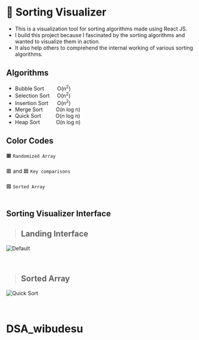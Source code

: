 # 🌈 Sorting Visualizer

- This is a visualization tool for sorting algorithms made using React JS.
- I build this project because I fascinated by the sorting algorithms and wanted to visualize them in action.
- It also help others to comprehend the internal working of various sorting algorithms.

## Algorithms

- Bubble Sort &nbsp;&nbsp;&nbsp;&nbsp;&nbsp;&nbsp;&nbsp; O(n<sup>2</sup>)
- Selection Sort &nbsp;&nbsp;&nbsp; O(n<sup>2</sup>)
- Insertion Sort &nbsp;&nbsp;&nbsp;&nbsp; O(n<sup>2</sup>)
- Merge Sort &nbsp;&nbsp;&nbsp;&nbsp;&nbsp;&nbsp;&nbsp; O(n log n)
- Quick Sort &nbsp;&nbsp;&nbsp;&nbsp;&nbsp;&nbsp;&nbsp;&nbsp; O(n log n)
- Heap Sort &nbsp;&nbsp;&nbsp;&nbsp;&nbsp;&nbsp;&nbsp;&nbsp;&nbsp; O(n log n)

## Color Codes

🟧 `Randomized Array` <br><br>
🟥 and 🟦 `Key comparisons` <br><br>
🟩 `Sorted Array` <br><br>

## Sorting Visualizer Interface
> ## Landing Interface
![Default](https://user-images.githubusercontent.com/52111635/168355863-32b1f641-d6bd-479f-a929-79f05d648358.png)

<br />

> ## Sorted Array
![Quick Sort](https://user-images.githubusercontent.com/52111635/168356389-5ee4da1e-f4c7-4f3d-bf57-e036f752efe3.png)

<br />

# DSA_wibudesu


